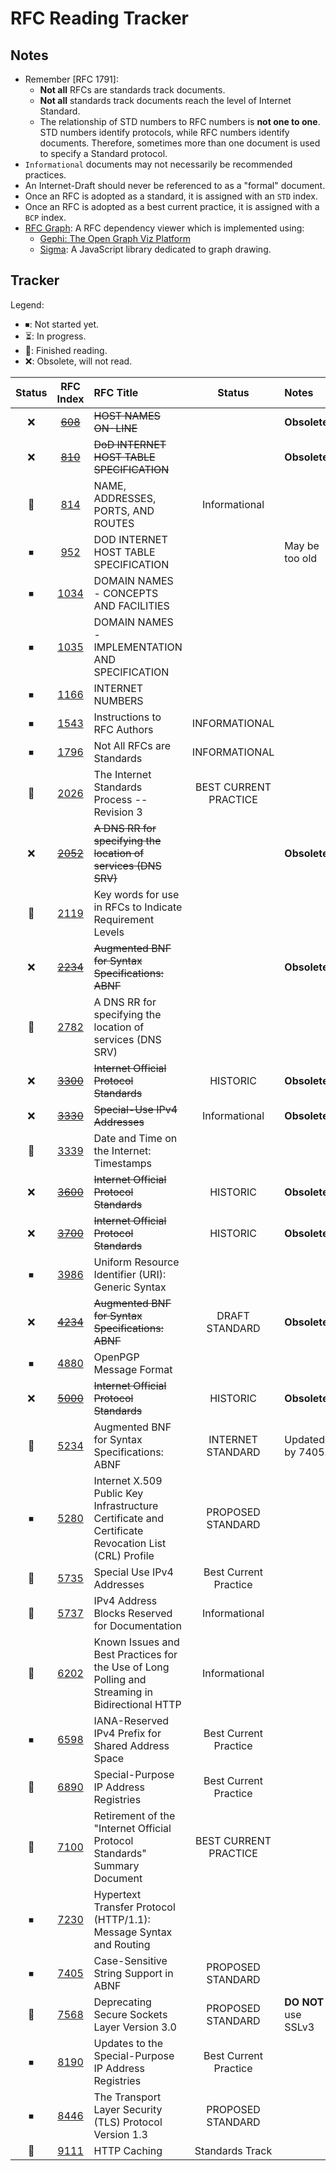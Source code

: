 # RFC Reading Tracker

## Notes

- Remember [RFC 1791]:
  - **Not all** RFCs are standards track documents.
  - **Not all** standards track documents reach the level of Internet Standard.
  - The relationship of STD numbers to RFC numbers is **not one to one**. STD numbers identify protocols, while RFC numbers identify documents. Therefore, sometimes more than one document is used to specify a Standard protocol.
- `Informational` documents may not necessarily be recommended practices.
- An Internet-Draft should never be referenced to as a "formal" document.
- Once an RFC is adopted as a standard, it is assigned with an `STD` index.
- Once an RFC is adopted as a best current practice, it is assigned with a `BCP` index.
- [RFC Graph](http://altsoph.com/pp/rfc/): A RFC dependency viewer which is implemented using:
  - [Gephi: The Open Graph Viz Platform](https://gephi.org/)
  - [Sigma](http://sigmajs.org/): A JavaScript library dedicated to graph drawing.

## Tracker

Legend:
- ⏹: Not started yet.
- ⏳: In progress.
- 💯: Finished reading.
- ❌: Obsolete, will not read.

| Status | RFC Index | RFC Title | Status | Notes |
|:------:|:---------:|:----------|:------:|:------|
| ❌ | ~~[608](https://tools.ietf.org/html/rfc608)~~ | ~~HOST NAMES ON-LINE~~ || **Obsolete** |
| ❌ | ~~[810](https://tools.ietf.org/html/rfc810)~~ | ~~DoD INTERNET HOST TABLE SPECIFICATION~~ || **Obsolete** |
| 💯 | [814](https://tools.ietf.org/html/rfc814) | NAME, ADDRESSES, PORTS, AND ROUTES | Informational ||
| ⏹ | [952](https://tools.ietf.org/html/rfc952) | DOD INTERNET HOST TABLE SPECIFICATION || May be too old |
| ⏹ | [1034](https://tools.ietf.org/html/rfc1034) | DOMAIN NAMES - CONCEPTS AND FACILITIES |||
| ⏹ | [1035](https://tools.ietf.org/html/rfc1035) | DOMAIN NAMES - IMPLEMENTATION AND SPECIFICATION |||
| ⏹ | [1166](https://tools.ietf.org/html/rfc1166) | INTERNET NUMBERS |||
| ⏹ | [1543](https://tools.ietf.org/html/rfc1543) | Instructions to RFC Authors | INFORMATIONAL || 
| ⏹ | [1796](https://tools.ietf.org/html/rfc1796) | Not All RFCs are Standards | INFORMATIONAL ||
| 💯 | [2026](https://tools.ietf.org/html/rfc2026) | The Internet Standards Process -- Revision 3 | BEST CURRENT PRACTICE ||
| ❌ | ~~[2052](https://tools.ietf.org/html/rfc2052)~~ | ~~A DNS RR for specifying the location of services (DNS SRV)~~ || **Obsolete** |
| 💯 | [2119](https://tools.ietf.org/html/rfc2119) | Key words for use in RFCs to Indicate Requirement Levels |||
| ❌ | ~~[2234](https://tools.ietf.org/html/rfc2234)~~ | ~~Augmented BNF for Syntax Specifications: ABNF~~ || **Obsolete** |
| 💯 | [2782](https://tools.ietf.org/html/rfc2782) | A DNS RR for specifying the location of services (DNS SRV) |||
| ❌ | ~~[3300](https://tools.ietf.org/html/rfc3300)~~ | ~~Internet Official Protocol Standards~~ | HISTORIC | **Obsolete** |
| ❌ | ~~[3330](https://datatracker.ietf.org/doc/html/rfc3330)~~ | ~~Special-Use IPv4 Addresses~~ | Informational | **Obsolete** |
| 💯 | [3339](https://tools.ietf.org/html/rfc3339) | Date and Time on the Internet: Timestamps |||
| ❌ | ~~[3600](https://tools.ietf.org/html/rfc3600)~~ | ~~Internet Official Protocol Standards~~ | HISTORIC | **Obsolete** |
| ❌ | ~~[3700](https://tools.ietf.org/html/rfc3700)~~ | ~~Internet Official Protocol Standards~~ | HISTORIC | **Obsolete** |
| ⏹ | [3986](https://tools.ietf.org/html/rfc3986) | Uniform Resource Identifier (URI): Generic Syntax |||
| ❌ | ~~[4234](https://tools.ietf.org/html/rfc4234)~~ | ~~Augmented BNF for Syntax Specifications: ABNF~~ | DRAFT STANDARD | **Obsolete** |
| ⏹ | [4880](https://tools.ietf.org/html/rfc4880) | OpenPGP Message Format |||
| ❌ | ~~[5000](https://tools.ietf.org/html/rfc5000)~~ | ~~Internet Official Protocol Standards~~ | HISTORIC | **Obsolete** |
| 💯 | [5234](https://tools.ietf.org/html/rfc5234) | Augmented BNF for Syntax Specifications: ABNF | INTERNET STANDARD | Updated by 7405. |
| ⏹ | [5280](https://datatracker.ietf.org/doc/html/rfc5280) |Internet X.509 Public Key Infrastructure Certificate and Certificate Revocation List (CRL) Profile| PROPOSED STANDARD ||
| 💯 | [5735](https://tools.ietf.org/html/rfc5735) | Special Use IPv4 Addresses | Best Current Practice ||
| 💯 | [5737](https://datatracker.ietf.org/doc/html/rfc5737) | IPv4 Address Blocks Reserved for Documentation | Informational ||
| 💯 | [6202](https://datatracker.ietf.org/doc/html/rfc6202) |Known Issues and Best Practices for the Use of Long Polling and Streaming in Bidirectional HTTP| Informational ||
| ⏹ | [6598](https://datatracker.ietf.org/doc/html/rfc6598) | IANA-Reserved IPv4 Prefix for Shared Address Space | Best Current Practice ||
| 💯 | [6890](https://datatracker.ietf.org/doc/html/rfc6890) | Special-Purpose IP Address Registries | Best Current Practice ||
| 💯 | [7100](https://tools.ietf.org/html/rfc7100) | Retirement of the "Internet Official Protocol Standards" Summary Document| BEST CURRENT PRACTICE ||
| ⏹ | [7230](https://tools.ietf.org/html/rfc7230) | Hypertext Transfer Protocol (HTTP/1.1): Message Syntax and Routing |||
| ⏹ | [7405](https://tools.ietf.org/html/rfc7405) | Case-Sensitive String Support in ABNF | PROPOSED STANDARD ||
| 💯 | [7568](https://tools.ietf.org/html/rfc7568) | Deprecating Secure Sockets Layer Version 3.0 | PROPOSED STANDARD | **DO NOT** use SSLv3 |
| ⏹ | [8190](https://datatracker.ietf.org/doc/html/rfc8190) | Updates to the Special-Purpose IP Address Registries | Best Current Practice ||
| ⏹ | [8446](https://tools.ietf.org/html/rfc8446) | The Transport Layer Security (TLS) Protocol Version 1.3 | PROPOSED STANDARD ||
| 💯 | [9111](https://www.rfc-editor.org/rfc/rfc9111) | HTTP Caching | Standards Track ||
